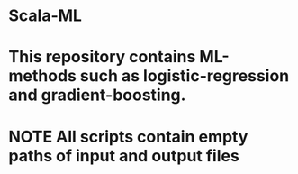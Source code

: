 # Scala-ML

# This repository contains ML-methods such as logistic-regression and gradient-boosting.
# NOTE All scripts contain empty paths of input and output files
